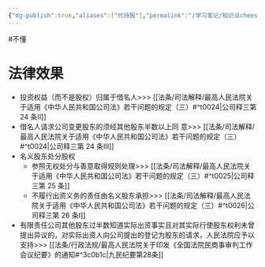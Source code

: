 ```yaml
---
{"dg-publish":true,"aliases":["代持股"],"permalink":"/学习笔记/知识点cheese/借名持股/","dgPassFrontmatter":true}
---
```


#不懂
# 法律效果
- 投资权益（而不是股权）归属于借名人>>> [[法条/司法解释/最高人民法院关于适用《中华人民共和国公司法》若干问题的规定（三）#^t0024\|公司释三第 24 条Ⅱ]]
- 借名人请求公司变更股东的须经其他股东半数以上同 意>>> [[法条/司法解释/最高人民法院关于适用《中华人民共和国公司法》若干问题的规定（三）#^t0024\|公司释三第 24 条Ⅲ]]
- 名义股东处分股权
	- 参照无权处分与善意取得规则处理>>> [[法条/司法解释/最高人民法院关于适用《中华人民共和国公司法》若干问题的规定（三）#^t0025\|公司释三第 25 条]]
	- 不履行出资义务的责任由名义股东承担>>> [[法条/司法解释/最高人民法院关于适用《中华人民共和国公司法》若干问题的规定（三）#^t0026\|公司释三第 26 条Ⅰ]]
- 有限责任公司其他股东过半数知道实际出资事实且对其实际行使股东权利未曾提出异议的，对实际出资人向公司提出的登记为股东的请求，人民法院应予以支持>>> [[法条/行政法规/最高人民法院关于印发《全国法院民商事审判工作会议纪要》的通知#^3c0b1c\|九民纪要第28条]]